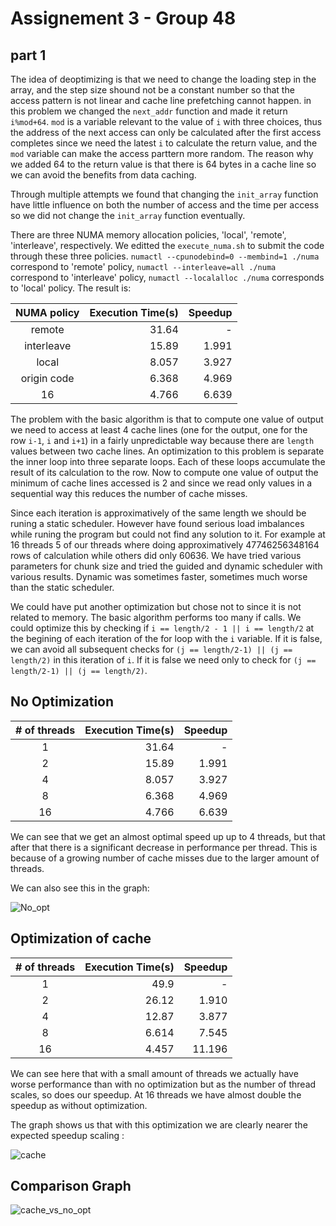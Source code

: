 # Assignement 3 - Group 48

## part 1

The idea of deoptimizing is that we need to change the loading step in the array, and the step size shound not be a constant number so that the access pattern is not linear and cache line prefetching cannot happen. in this problem we changed the `next_addr` function and made it return `i%mod+64`. `mod` is a variable relevant to the value of `i` with three choices, thus the address of the next access can only be calculated after the first access completes since we need the latest `i` to calculate the return value, and the `mod` variable can make the access parttern more random. The reason why we added 64 to the return value is that there is 64 bytes in a cache line so we can avoid the benefits from data caching.

Through multiple attempts we found that changing the `init_array` function have little influence on both the number of access and the time per access so we did not change the `init_array` function eventually.

There are three NUMA memory allocation policies, 'local', 'remote', 'interleave', respectively. We editted the `execute_numa.sh` to submit the code through these three policies. `numactl --cpunodebind=0 --membind=1 ./numa` correspond to 'remote' policy, `numactl --interleave=all ./numa` correspond to 'interleave' policy, `numactl --localalloc ./numa` corresponds to 'local' policy. The result is:

| NUMA policy | Execution Time(s) | Speedup |
|:-----------:|-----------------: |--------:|
|remote       |31.64              |-        |
|interleave   |15.89              |1.991    |
|local        |8.057              |3.927    |
|origin code  |6.368              |4.969    |
|16           |4.766              |6.639    |


The problem with the basic algorithm is that to compute one value of output we need to access at least 4 cache lines (one for the output, one for the row `i-1`, `i` and `i+1`) in a fairly unpredictable way because there are `length` values between two cache lines. An optimization to this problem is separate the inner loop into three separate loops. Each of these loops accumulate the result of its calculation to the row. Now to compute one value of output the minimum of cache lines accessed is 2 and since we read only values in a sequential way this reduces the number of cache misses.

Since each iteration is approximatively of the same length we should be runing a static scheduler. However have found serious load imbalances while runing the program but could not find any solution to it. For example at 16 threads 5 of our threads where doing approximatively 47746256348164 rows of calculation while others did only 60636. We have tried various parameters for chunk size and tried the guided and dynamic scheduler with various results. Dynamic was sometimes faster, sometimes much worse than the static scheduler.

We could have put another optimization but chose not to since it is not related to memory. The basic algorithm performs too many if calls. We could optimize this by checking if `i == length/2 - 1 || i == length/2` at the begining of each iteration of the for loop with the `i` variable. If it is false, we can avoid all subsequent checks for `(j == length/2-1) || (j == length/2)` in this iteration of `i`. If it is false we need only to check for `(j == length/2-1) || (j == length/2)`.

## No Optimization

| # of threads | Execution Time(s)| Speedup |
|:------------:|-----------------:|--------:|
|1             |31.64             |-        |
|2             |15.89             |1.991    |
|4             |8.057             |3.927    |
|8             |6.368             |4.969    |
|16            |4.766             |6.639    |

We can see that we get an almost optimal speed up up to 4 threads, but that after that there is a significant decrease in performance per thread. This is because of a growing number of cache misses due to the larger amount of threads.

We can also see this in the graph:

![No_opt](theory.png)

## Optimization of cache

| # of threads | Execution Time(s)| Speedup |
|:------------:|-----------------:|--------:|
|1             |49.9              |-        |
|2             |26.12             |1.910    |
|4             |12.87             |3.877    |
|8             |6.614             |7.545    |
|16            |4.457             |11.196   |

We can see here that with a small amount of threads we actually have worse performance than with no optimization but as the number of thread scales, so does our speedup. At 16 threads we have almost double the speedup as without optimization.

The graph shows us that with this optimization we are clearly nearer the expected speedup scaling :

![cache](cache.png)

## Comparison Graph

![cache_vs_no_opt](Cache_vs_No_opt.png)
